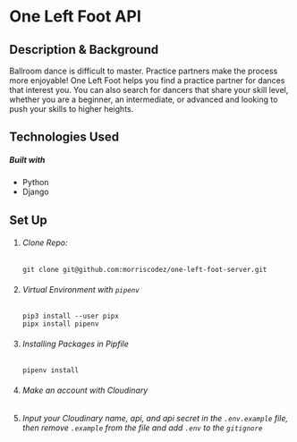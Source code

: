 # One Left Foot API

## Description & Background

Ballroom dance is difficult to master. Practice partners make the process more enjoyable! One Left Foot helps you find a practice partner for dances that interest you. You can also search for dancers that share your skill level, whether you are a beginner, an intermediate, or advanced and looking to push your skills to higher heights.

## Technologies Used

##### Built with

- Python
- Django

## Set Up

1. ###### Clone Repo:
   ```git clone git@github.com:morriscodez/one-left-foot-server.git```

2. ###### Virtual Environment with ```pipenv```
 
   ```
   pip3 install --user pipx
   pipx install pipenv
   ```
3. ###### Installing Packages in Pipfile
   ``` 
   pipenv install 
   ```
  

4. ###### Make an account with Cloudinary
 
5. ###### Input your Cloudinary name, api, and api secret in the ```.env.example``` file, then remove ```.example``` from the file and add ```.env``` to the ```gitignore```


